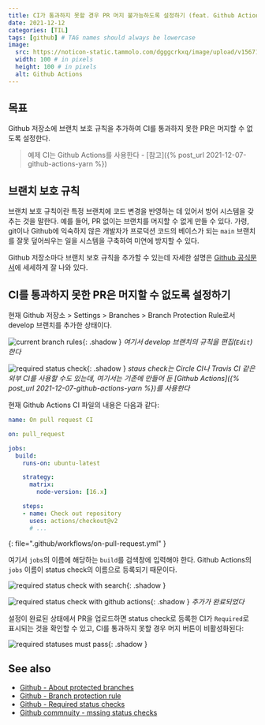 ```yaml
---
title: CI가 통과하지 못할 경우 PR 머지 불가능하도록 설정하기 (feat. Github Actions)
date: 2021-12-12
categories: [TIL]
tags: [github] # TAG names should always be lowercase
image:
  src: https://noticon-static.tammolo.com/dgggcrkxq/image/upload/v1567128822/noticon/osiivsvhnu4nt8doquo0.png
  width: 100 # in pixels
  height: 100 # in pixels
  alt: Github Actions
---
```


## 목표

Github 저장소에 브랜치 보호 규칙을 추가하여 CI를 통과하지 못한 PR은 머지할 수 없도록 설정한다.

> 예제 CI는 Github Actions를 사용한다 - [참고]({% post_url 2021-12-07-github-actions-yarn %})


## 브랜치 보호 규칙

브랜치 보호 규칙이란 특정 브랜치에 코드 변경을 반영하는 데 있어서 방어 시스템을 갖추는 것을 말한다. 예를 들어, PR 없이는 브랜치를 머지할 수 없게 만들 수 있다. 가령, git이나 Github에 익숙하지 않은 개발자가 프로덕션 코드의 베이스가 되는 `main` 브랜치를 잘못 덮어씌우는 일을 시스템을 구축하여 미연에 방지할 수 있다.

Github 저장소마다 브랜치 보호 규칙을 추가할 수 있는데 자세한 설명은 [Github 공식문서](https://docs.github.com/en/repositories/configuring-branches-and-merges-in-your-repository/defining-the-mergeability-of-pull-requests/managing-a-branch-protection-rule)에 세세하게 잘 나와 있다.

## CI를 통과하지 못한 PR은 머지할 수 없도록 설정하기

현재 Github 저장소 > Settings > Branches > Branch Protection Rule로서 develop 브랜치를 추가한 상태이다.

![current branch rules](https://user-images.githubusercontent.com/8105528/145705054-5b7c8e3a-a229-479e-8e32-212338d93a50.png){: .shadow }
_여기서 develop 브랜치의 규칙을 편집(`Edit`)한다_

![required status check](https://user-images.githubusercontent.com/8105528/145705014-b57c9572-baed-4dac-8fb4-9dce9a9de008.png){: .shadow }
_staus check는 Circle CI나 Travis CI 같은 외부 CI를 사용할 수도 있는데, 여기서는 기존에 만들어 둔 [Github Actions]({% post_url 2021-12-07-github-actions-yarn %})를 사용한다_

현재 Github Actions CI 파일의 내용은 다음과 같다:

```yml
name: On pull request CI

on: pull_request

jobs:
  build:
    runs-on: ubuntu-latest

    strategy:
      matrix:
        node-version: [16.x]

    steps:
    - name: Check out repository
      uses: actions/checkout@v2
      # ...
```
{: file=".github/workflows/on-pull-request.yml" }

여기서 `jobs`의 이름에 해당하는 `build`를 검색창에 입력해야 한다. Github Actions의 `jobs` 이름이 status check의 이름으로 등록되기 때문이다.

![required status check with search](https://user-images.githubusercontent.com/8105528/145705190-46c2f55e-86bc-4104-ae4f-9c472cd8e5cf.png){: .shadow }

![required status check with github actions](https://user-images.githubusercontent.com/8105528/145705003-210914b1-1b89-4dda-ae70-111c2ec2ad88.png){: .shadow }
_추가가 완료되었다_

설정이 완료된 상태에서 PR을 업로드하면 status check로 등록한 CI가 `Required`로 표시되는 것을 확인할 수 있고, CI를 통과하지 못할 경우 머지 버튼이 비활성화된다:

![required statuses must pass](https://user-images.githubusercontent.com/8105528/145705684-fb6d7b18-d179-4322-ba25-84157bbc46ba.png){: .shadow }


## See also

- [Github - About protected branches](https://docs.github.com/en/repositories/configuring-branches-and-merges-in-your-repository/defining-the-mergeability-of-pull-requests/about-protected-branches)
- [Github - Branch protection rule](https://docs.github.com/en/repositories/configuring-branches-and-merges-in-your-repository/defining-the-mergeability-of-pull-requests/managing-a-branch-protection-rule)
- [Github - Required status checks](https://docs.github.com/en/repositories/configuring-branches-and-merges-in-your-repository/defining-the-mergeability-of-pull-requests/troubleshooting-required-status-checks)
- [Github commnuity - mssing status checks](https://github.community/t/require-status-checks-to-pass-before-merging-missing-status-checks/179921/4)
